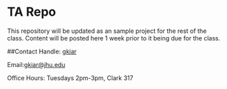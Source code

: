 # TA Repo
This repository will be updated as an sample project for the rest of the class. Content will be posted here 1 week prior to it being due for the class.

##Contact
Handle: [gkiar](http://github.com/gkiar)

Email:[gkiar@jhu.edu](mailto:gkiar@jhu.edu)

Office Hours: Tuesdays 2pm-3pm, Clark 317

